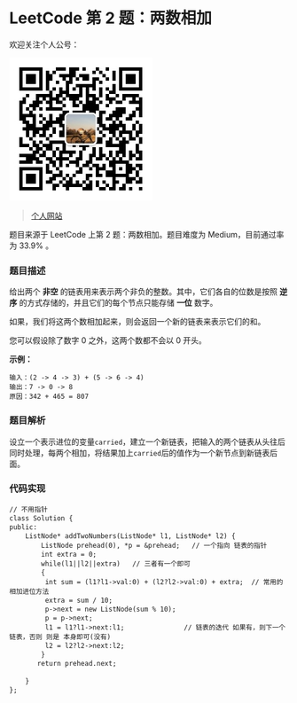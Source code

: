 # LeetCode 第 2 题：两数相加

欢迎关注个人公号：

![个](https://github.com/leekaka/github_pics/blob/master/wechat_public/qrcode_for_gh_2e9a528eb7b6_258.jpg?raw=true)

> [个人网站](https://lgg2018.com)

题目来源于 LeetCode 上第 2 题：两数相加。题目难度为 Medium，目前通过率为 33.9% 。

### 题目描述

给出两个 **非空** 的链表用来表示两个非负的整数。其中，它们各自的位数是按照 **逆序** 的方式存储的，并且它们的每个节点只能存储 **一位** 数字。

如果，我们将这两个数相加起来，则会返回一个新的链表来表示它们的和。

您可以假设除了数字 0 之外，这两个数都不会以 0 开头。

**示例：**

```
输入：(2 -> 4 -> 3) + (5 -> 6 -> 4)
输出：7 -> 0 -> 8
原因：342 + 465 = 807
```

### 题目解析

设立一个表示进位的变量`carried`，建立一个新链表，把输入的两个链表从头往后同时处理，每两个相加，将结果加上`carried`后的值作为一个新节点到新链表后面。

### 代码实现

```
// 不用指针
class Solution {
public:
    ListNode* addTwoNumbers(ListNode* l1, ListNode* l2) {
	    ListNode prehead(0), *p = &prehead;   // 一个指向 链表的指针
	    int extra = 0;
	    while(l1||l2||extra)   // 三者有一个即可
	    {
	     int sum = (l1?l1->val:0) + (l2?l2->val:0) + extra;  // 常用的相加进位方法
	     extra = sum / 10;
	     p->next = new ListNode(sum % 10);
	     p = p->next;
	     l1 = l1?l1->next:l1;               // 链表的迭代 如果有，则下一个链表，否则 则是 本身即可(没有)
	     l2 = l2?l2->next:l2;
	    }
	   return prehead.next; 
        
    }
};
```

